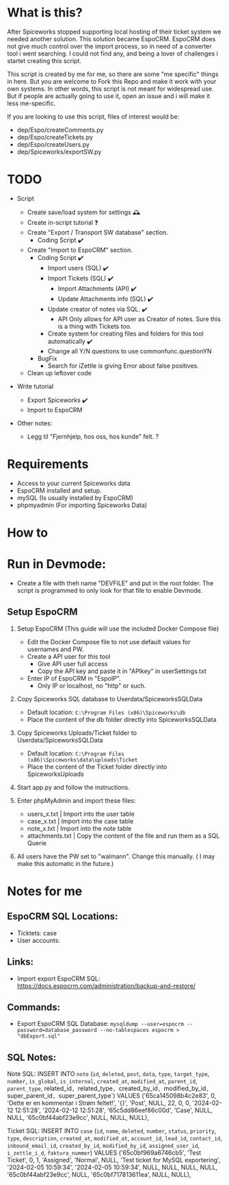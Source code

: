 # What is this? 
After Spiceworks stopped supporting local hosting of their ticket system we needed another solution. 
This solution became EspoCRM. 
EspoCRM does not give much control over the import process, so in need of a converter tool i went searching.
I could not find any, and being a lover of challenges i startet creating this script.

This script is created by me for me, so there are some "me specific" things in here. But you are welcome to Fork this Repo and make it work with your own systems.
In other words, this script is not meant for widespread use. But if people are actually going to use it, open an issue and i will make it less me-specific.

If you are looking to use this script, files of interest would be: 
- dep/Espo/createComments.py
- dep/Espo/createTickets.py
- dep/Espo/createUsers.py
- dep/Spiceworks/exportSW.py


# TODO
- Script
    - Create save/load system for settings 🕰️
    - Create in-script tutorial ❓
    - Create "Export / Transport SW database" section. 
        - Coding Script ✔️
    - Create "Import to EspoCRM" section. 
        - Coding Script ✔️ 
            - Import users (SQL) ✔️ 
            - Import Tickets (SQL) ✔️ 
                - Import Attachments (API) ✔️
                - Update Attachments info (SQL) ✔️
            - Update creator of notes via SQL. ✔️
                - API Only allows for API user as Creator of notes. Sure this is a thing with Tickets too.
            - Create system for creating files and folders for this tool automatically ✔️
            - Change all Y/N questions to use commonfunc.questionYN
        - BugFix
            - Search for iZettle is giving Error about false positives.
    - Clean up leftover code
- Write tutorial
    - Export Spiceworks ✔️
    - Import to EspoCRM
    
- Other notes: 
    - Legg til "Fjernhjelp, hos oss, hos kunde" felt. ?

# Requirements
- Access to your current Spiceworks data
- EspoCRM installed and setup.
- mySQL (Is usually installed by EspoCRM)
- phpmyadmin (For importing Spiceworks Data)

# How to

# Run in Devmode: 
- Create a file with theh name "DEVFILE" and put in the root folder. The script is programmed to only look for that file to enable Devmode.

## Setup EspoCRM
1. Setup EspoCRM (This guide will use the included Docker Compose file)
    - Edit the Docker Compose file to not use default values for usernames and PW.
    - Create a API user for this tool
        - Give API user full access
        - Copy the API key and paste it in "APIkey" in userSettings.txt
    - Enter IP of EspoCRM in "EspoIP". 
        - Only IP or localhost, no "http" or such.


2. Copy Spiceworks SQL database to Userdata/SpiceworksSQLData
    - Default location: ``C:\Program Files (x86)\Spiceworks\db``
    - Place the content of the db folder directly into SpiceworksSQLData
3. Copy Spiceworks Uploads/Ticket folder to Userdata/SpiceworksSQLData
    - Default location: ``C:\Program Files (x86)\Spiceworks\data\uploads\Ticket``
    - Place the content of the Ticket folder directly into SpiceworksUploads

3. Start app.py and follow the instructions.

4. Enter phpMyAdmin and import these files:
    - users_x.txt | Import into the user table
    - case_x.txt  | Import into the case table
    - note_x.txt  | Import into the note table
    - attachments.txt | Copy the content of the file and run them as a SQL Querie

5. All users have the PW set to "walmann". Change this manually. ( I may make this automatic in the future.)




# Notes for me
## EspoCRM SQL Locations:
- Ticktets: case
- User accounts: 

## Links: 
- Import export EspoCRM SQL: https://docs.espocrm.com/administration/backup-and-restore/

## Commands:
- Export EspoCRM SQL Database: ``mysqldump --user=espocrm --password=database_password --no-tablespaces espocrm > "dbExport.sql"``

## SQL Notes:

Note SQL:
INSERT INTO `note` (`id`, `deleted`, `post`, `data`, `type`, `target_type`, `number`, `is_global`, `is_internal`, `created_at`, `modified_at`, `parent_id`, `parent_type`, related_id`, `related_type`, `created_by_id`, `modified_by_id`, `super_parent_id`, `super_parent_type`) VALUES
('65ca145098b4c2e83', 0, 'Dette er en kommentar i Strøm feltet!', '{}', 'Post', NULL, 22, 0, 0, '2024-02-12 12:51:28', '2024-02-12 12:51:28', '65c5dd86eef86c00d', 'Case', NULL, NULL, '65c0bf44abf23e9cc', NULL, NULL, NULL),


Ticket SQL: 
 INSERT INTO `case` (`id`, `name`, `deleted`, `number`, `status`, `priority`, `type`, `description`, `created_at`, `modified_at`, `account_id`, `lead_id`, `contact_id`, `inbound_email_id`, `created_by_id`, `modified_by_id`, `assigned_user_id`, `i_zettle_i_d`, `faktura_nummer`) VALUES
 ('65c0bf969a6746cb5', 'Test Ticket', 0, 1, 'Assigned', 'Normal', NULL, 'Test ticket for MySQL exportering', '2024-02-05 10:59:34', '2024-02-05 10:59:34', NULL, NULL, NULL, NULL, '65c0bf44abf23e9cc', NULL, '65c0bf717813611ea', NULL, NULL),
    